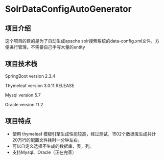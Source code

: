 # SolrDataConfigAutoGenerator

## 项目介绍

这个项目的目的是为了自动生成apache solr搜索系统的data-config.xml文件，方便进行管理，不需要自己手写大量的entity

## 项目技术栈

SpringBoot version 2.3.4

Thymeleaf  version 3.0.11.RELEASE

Mysql version 5.7

Oracle version 11.2

## 项目特点

* 使用 thymeleaf 模板引擎生成性能较高，经过测试，1502个数据库生成共计20万行的配置文件耗时一分钟左右。
* 可以自定义选择不生成的数据库，表，列。
* 支持Mysql、Oracle（正在完善）

